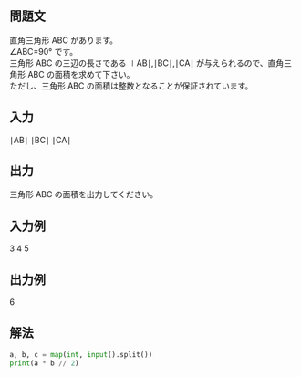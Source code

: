## 問題文
直角三角形 
ABC があります。  
∠ABC=90° です。  
三角形 
ABC の三辺の長さである 
∣AB∣,∣BC∣,∣CA∣ が与えられるので、直角三角形 
ABC の面積を求めて下さい。  
ただし、三角形 
ABC の面積は整数となることが保証されています。  
## 入力
∣AB∣ ∣BC∣ ∣CA∣
## 出力
三角形 
ABC の面積を出力してください。
## 入力例
3 4 5
## 出力例
6
## 解法

```python
a, b, c = map(int, input().split())
print(a * b // 2)